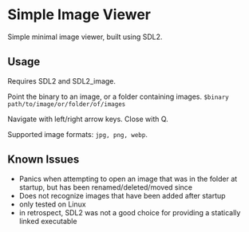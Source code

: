 # Simple Image Viewer
Simple minimal image viewer, built using SDL2.

## Usage
Requires SDL2 and SDL2_image.

Point the binary to an image, or a folder containing images.
`$binary path/to/image/or/folder/of/images`

Navigate with left/right arrow keys.
Close with Q.

Supported image formats: `jpg, png, webp`.

## Known Issues
- Panics when attempting to open an image that was in the folder at startup, but has been renamed/deleted/moved since
- Does not recognize images that have been added after startup
- only tested on Linux
- in retrospect, SDL2 was not a good choice for providing a statically linked executable
